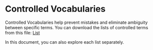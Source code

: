 # Controlled Vocabularies

Controlled Vocabularies help prevent mistakes and eliminate ambiguity between specific terms. You can download the lists of controlled terms from this file: <i class="fa-solid fa-download"></i> [List](https://github.com/ImaginingFutures/metadata-schema/raw/main/xlsx/Lists.xlsx)

In this document, you can also explore each list separately.

```{tableofcontents}
```
